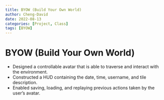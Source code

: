 ```yaml
---
title: BYOW (Build Your Own World)
author: Cheng-David
date: 2022-08-13
categories: [Project, Class]
tags: [BYOW]
---
```


# BYOW (Build Your Own World)

* Designed a controllable avatar that is able to traverse and interact with the environment.
* Constructed a HUD containing the date, time, username, and tile description.
* Enabled saving, loading, and replaying previous actions taken by the user’s avatar.
